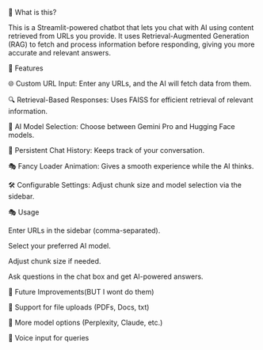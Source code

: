 

🚀 What is this?

This is a Streamlit-powered chatbot that lets you chat with AI using content retrieved from URLs you provide. It uses Retrieval-Augmented Generation (RAG) to fetch and process information before responding, giving you more accurate and relevant answers.

🎯 Features

🌐 Custom URL Input: Enter any URLs, and the AI will fetch data from them.

🔍 Retrieval-Based Responses: Uses FAISS for efficient retrieval of relevant information.

🤖 AI Model Selection: Choose between Gemini Pro and Hugging Face models.

💾 Persistent Chat History: Keeps track of your conversation.

🎭 Fancy Loader Animation: Gives a smooth experience while the AI thinks.

🛠 Configurable Settings: Adjust chunk size and model selection via the sidebar.



🎭 Usage

Enter URLs in the sidebar (comma-separated).

Select your preferred AI model.

Adjust chunk size if needed.

Ask questions in the chat box and get AI-powered answers.



🔮 Future Improvements(BUT I wont do them)

📝 Support for file uploads (PDFs, Docs, txt)

🔄 More model options (Perplexity, Claude, etc.)

🎤 Voice input for queries